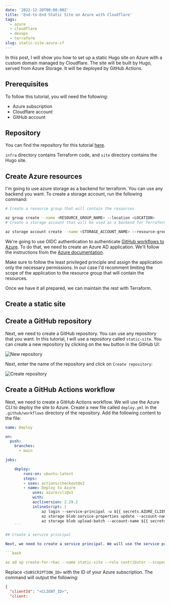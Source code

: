 ```yaml
---
date: '2022-12-20T00:00:00Z'
title: 'End-to-End Static Site on Azure with Cloudflare'
tags:
  - azure
  - cloudflare
  - devops
  - terraform
slug: static-site-azure-cf
---
```


In this post, I will show you how to set up a static Hugo site on Azure with a custom domain managed by Cloudflare. The site will be built by Hugo, served from Azure Storage. It will be deployed by GitHub Actions.

## Prerequisites

To follow this tutorial, you will need the following:
* Azure subscription
* Cloudflare account
* GitHub account

## Repository

You can find the repository for this tutorial [here](https://github.com/asizikov/static-website-ci).

`infra` directory contains Terraform code, and `site` directory contains the Hugo site.

## Create Azure resources

I'm going to use azure storage as a backend for terraform. You can use any backend you want. To create a storage account, run the following command:

```bash
# Create a resource group that will contain the resources

az group create --name <RESOURCE_GROUP_NAME> --location <LOCATION>
# Create a storage account that will be used as a backend for Terraform

az storage account create --name <STORAGE_ACCOUNT_NAME> --resource-group <RESOURCE_GROUP_NAME> --sku Standard_LRS --encryption-services blob
```

We're going to use OIDC authentication to authenticate [GitHub workflows to Azure](https://docs.github.com/en/actions/deployment/security-hardening-your-deployments/configuring-openid-connect-in-azure). To do that, we need to create an Azure AD application. We'll follow the instructions from the [Azure documentation](https://learn.microsoft.com/en-us/azure/developer/github/connect-from-azure?tabs=azure-portal%2Clinux).

Make sure to follow the least privileged principle and assign the application only the necessary permissions. In our case I'd recomment limiting the scope of the application to the resource group that will contain the resources.

Once we have it all prepared, we can maintain the rest with Terraform.

## Create a static site


## Create a GitHub repository

Next, we need to create a GitHub repository. You can use any repository that you want. In this tutorial, I will use a repository called `static-site`. You can create a new repository by clicking on the `New` button in the GitHub UI:

![New repository](/images/2022-12-static-site-azure-cf/new-repository.png)

Next, enter the name of the repository and click on `Create repository`:

![Create repository](/images/2022-12-static-site-azure-cf/create-repository.png)

## Create a GitHub Actions workflow

Next, we need to create a GitHub Actions workflow. We will use the Azure CLI to deploy the site to Azure. Create a new file called `deploy.yml` in the `.github/workflows` directory of the repository. Add the following content to the file:

```yaml
name: Deploy

on:
  push:
    branches:
      - main

jobs:

    deploy:
        runs-on: ubuntu-latest
        steps:
        - uses: actions/checkout@v2
        - name: Deploy to Azure
            uses: azure/cli@v1
            with:
            azcliversion: 2.29.2
            inlineScript: |
                az login --service-principal -u ${{ secrets.AZURE_CLIENT_ID }} -p ${{ secrets.AZURE_CLIENT_SECRET }} --tenant ${{ secrets.AZURE_TENANT_ID }}
                az storage blob service-properties update --account-name ${{ secrets.AZURE_STORAGE_ACCOUNT }} --static-website --404-document 404.html --index-document index.html
                az storage blob upload-batch --account-name ${{ secrets.AZURE_STORAGE_ACCOUNT }} --destination \$web --source _site
    ```

## Create a service principal

Next, we need to create a service principal. We will use the service principal to authenticate to Azure. Open a terminal and run the following commands:

```bash

az ad sp create-for-rbac --name static-site --role contributor --scopes /subscriptions/<SUBSCRIPTION_ID>/resourceGroups/static-site --sdk-auth

```

Replace `<SUBSCRIPTION_ID>` with the ID of your Azure subscription. The command will output the following:

```json
{
  "clientId": "<CLIENT_ID>",
  "client: